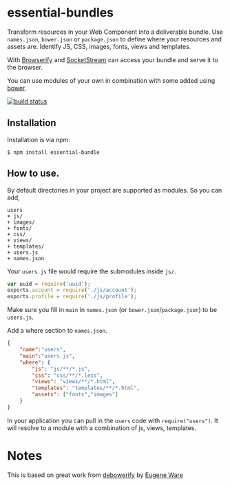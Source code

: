 # essential-bundles

Transform resources in your Web Component into a deliverable bundle. Use `names.json`, `bower.json` or `package.json` to define where your resources and assets are. Identify JS, CSS, images, fonts, views and templates.

With [Browserify][1] and [SocketStream][2] can access your bundle and serve it to the browser.

You can use modules of your own in combination with some added using [bower](https://bower.io). 

[![build status](https://secure.travis-ci.org/essentialjs/essential-bundle.png)](http://travis-ci.org/essentialjs/essential-bundle)

## Installation

Installation is via npm:

```
$ npm install essential-bundle
```

## How to use.

By default directories in your project are supported as modules. So you can add,

```
users
+ js/
+ images/
+ fonts/
+ css/
+ views/
+ templates/
+ users.js
+ names.json
```

Your `users.js` file would require the submodules inside `js/`.

``` users.js
var uuid = require('uuid');
exports.account = require('./js/account');
exports.profile = require('./js/profile');
```

Make sure you fill in `main` in `names.json` (or `bower.json`/`package.json`) to be `users.js`.

Add a where section to `names.json`.

``` names.json
{
	"name":"users",
	"main":"users.js",
	"where": {
		"js": "js/**/*.js",
		"css": "css/**/*.less",
		"views": "views/**/*.html",
		"templates": "templates/**/*.html",
		"assets": ["fonts","images"]
	}
}
```

In your application you can pull in the `users` code with `require("users")`. It will resolve to a module with a combination of js, views, templates.


# Notes

This is based on great work from [debowerify][3] by [Eugene Ware][4]

[1]: http://browserify.org
[2]: http://socketstream.org
[3]: http://github.com/eugeneware/debrowserfiy
[4]: http://github.com/eugeneware
